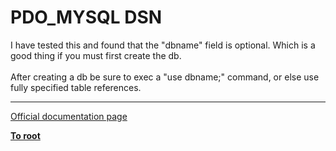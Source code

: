 # PDO_MYSQL DSN



I have tested this and found that the "dbname" field is optional.  Which is a good thing if you must first create the db.<br><br>After creating a db be sure to exec a "use dbname;"  command, or else use fully specified table references.  

---

[Official documentation page](https://www.php.net/manual/en/ref.pdo-mysql.connection.php)

**[To root](/README.md)**